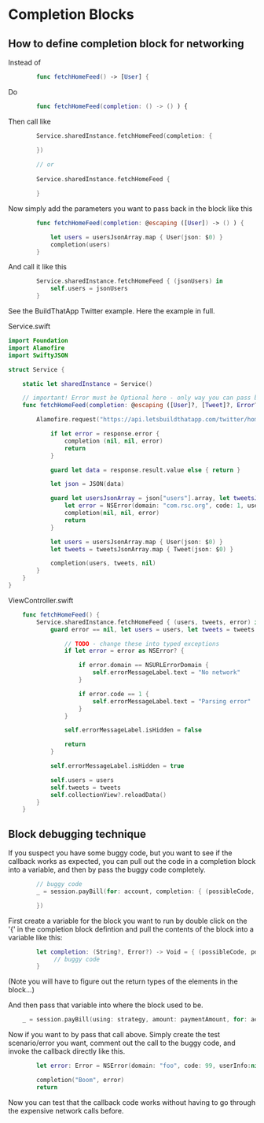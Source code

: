 # Completion Blocks

## How to define completion block for networking

Instead of 

```swift
    	func fetchHomeFeed() -> [User] {
```

Do

```swift
    	func fetchHomeFeed(completion: () -> () ) {
```

Then call like

```swift
        Service.sharedInstance.fetchHomeFeed(completion: {

        })
        
        // or
        
        Service.sharedInstance.fetchHomeFeed {

        }

```

Now simply add the parameters you want to pass back in the block like this

```swift
        func fetchHomeFeed(completion: @escaping ([User]) -> () ) {

            let users = usersJsonArray.map { User(json: $0) }
            completion(users)
        }
```

And call it like this

```swift
        Service.sharedInstance.fetchHomeFeed { (jsonUsers) in
            self.users = jsonUsers
        }
```

See the BuildThatApp Twitter example. Here the example in full.

Service.swift
```swift
import Foundation
import Alamofire
import SwiftyJSON

struct Service {

    static let sharedInstance = Service()

    // important! Error must be Optional here - only way you can pass back a nil
    func fetchHomeFeed(completion: @escaping ([User]?, [Tweet]?, Error?) -> () ) {

        Alamofire.request("https://api.letsbuildthatapp.com/twitter/home").responseJSON { response in

            if let error = response.error {
                completion (nil, nil, error)
                return
            }

            guard let data = response.result.value else { return }

            let json = JSON(data)

            guard let usersJsonArray = json["users"].array, let tweetsJsonArray = json["tweets"].array else {
                let error = NSError(domain: "com.rsc.org", code: 1, userInfo: [NSLocalizedDescriptionKey: "Parsing not valid in JSON"])
                completion(nil, nil, error)
                return
            }

            let users = usersJsonArray.map { User(json: $0) }
            let tweets = tweetsJsonArray.map { Tweet(json: $0) }

            completion(users, tweets, nil)
        }
    }
}
```

ViewController.swift
```swift
    func fetchHomeFeed() {
        Service.sharedInstance.fetchHomeFeed { (users, tweets, error) in
            guard error == nil, let users = users, let tweets = tweets else {

                // TODO - change these into typed exceptions
                if let error = error as NSError? {

                    if error.domain == NSURLErrorDomain {
                        self.errorMessageLabel.text = "No network"
                    }

                    if error.code == 1 {
                        self.errorMessageLabel.text = "Parsing error"
                    }
                }

                self.errorMessageLabel.isHidden = false

                return
            }

            self.errorMessageLabel.isHidden = true

            self.users = users
            self.tweets = tweets
            self.collectionView?.reloadData()
        }
    }
```

## Block debugging technique

If you suspect you have some buggy code, but you want to see if the callback works as expected, you can pull out the code in a completion block into a variable, and then by pass the buggy code completely.

```swift
        // buggy code
        _ = session.payBill(for: account, completion: { (possibleCode, possibleError) in

        })
```

First create a variable for the block you want to run by double click on the '{' in the completion block defintion and pull the contents of the block into a variable like this:

```swift
        let completion: (String?, Error?) -> Void = { (possibleCode, possibleError) in
             // buggy code
        }
```

(Note you will have to figure out the return types of the elements in the block...)

And then pass that variable into where the block used to be.

```swift
    _ = session.payBill(using: strategy, amount: paymentAmount, for: account, completion: completion)
```

Now if you want to by pass that call above. Simply create the test scenario/error you want, comment out the call to the buggy code, and invoke the callback directly like this.

```swift
        let error: Error = NSError(domain: "foo", code: 99, userInfo:nil)

        completion("Boom", error)
        return
```

Now you can test that the callback code works without having to go through the expensive network calls before.

